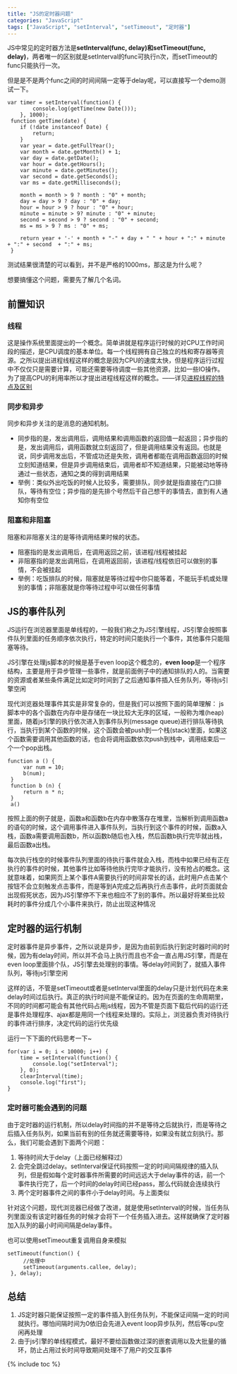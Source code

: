 ```yaml
---
title: "JS的定时器问题"
categories: "JavaScript"
tags: ["JavaScript", "setInterval", "setTimeout", "定时器"]
---
```


JS中常见的定时器方法是**setInterval(func, delay)**和**setTimeout(func, delay)**，两者唯一的区别就是setInterval的func可执行n次，而setTimeout的func只能执行一次。

但是是不是两个func之间的时间间隔一定等于delay呢，可以直接写一个demo测试一下。

    var timer = setInterval(function() {
            console.log(getTime(new Date()));
        }, 1000);
     function getTime(date) {
        if (!date instanceof Date) {
            return;
        }
        var year = date.getFullYear();
        var month = date.getMonth() + 1;
        var day = date.getDate();
        var hour = date.getHours();
        var minute = date.getMinutes();
        var second = date.getSeconds();
        var ms = date.getMilliseconds();

        month = month > 9 ? month : "0" + month;
        day = day > 9 ? day : "0" + day;
        hour = hour > 9 ? hour : "0" + hour;
        minute = minute > 9? minute : "0" + minute;
        second = second > 9 ? second : "0" + second;
        ms = ms > 9 ? ms : "0" + ms;

        return year + '-' + month + "-" + day + " " + hour + ":" + minute + ":" + second  + ":" + ms;
     }

测试结果很清楚的可以看到，并不是严格的1000ms，那这是为什么呢？

想要搞懂这个问题，需要先了解几个名词。

## 前置知识

### 线程

这是操作系统里面提出的一个概念。简单讲就是程序运行时候的对CPU工作时间段的描述，是CPU调度的基本单位。每一个线程拥有自己独立的栈和寄存器等资源。之所以提出进程线程这样的概念是因为CPU的速度太快，但是程序运行过程中不仅仅只是需要计算，可能还需要等待调度一些其他资源，比如一些IO操作。为了提高CPU的利用率所以才提出进程线程这样的概念。——详见[进程线程的特点及区别](https://www.zybuluo.com/wangjialin/note/695992?from=singlemessage&isappinstalled=0 "进程和线程的特点及区别")


### 同步和异步

同步和异步关注的是消息的通知机制。

- 同步指的是，发出调用后，调用结果和调用函数的返回值一起返回；异步指的是，发出调用后，调用函数就立刻返回了，但是调用结果没有返回。也就是说，同步调用发出后，不管成功还是失败，调用者都能在调用函数返回的时候立刻知道结果，但是异步调用结束后，调用者却不知道结果，只能被动地等待通过一些状态，通知之类的得到调用结果
- 举例：类似外出吃饭的时候人比较多，需要排队，同步就是指直接在门口排队，等待有空位；异步指的是先排个号然后干自己想干的事情去，直到有人通知你有空位

### 阻塞和非阻塞

阻塞和非阻塞关注的是等待调用结果时候的状态。

- 阻塞指的是发出调用后，在调用返回之前，该进程/线程被挂起
- 非阻塞指的是发出调用后，在调用返回前，该进程/线程依旧可以做别的事情，不会被挂起
- 举例：吃饭排队的时候，阻塞就是等待过程中你只能等着，不能玩手机或处理别的事情；非阻塞就是你等待过程中可以做任何事情


## JS的事件队列

JS运行在浏览器里面是单线程的，一般我们称之为JS引擎线程，JS引擎会按照事件队列里面的任务顺序依次执行，特定的时间只能执行一个事件，其他事件只能阻塞等待。

JS引擎在处理js脚本的时候是基于even loop这个概念的，**even loop**是一个程序结构，主要是用于异步管理一些事件，就是前面例子中的通知排队的人的。当需要的资源或者某些条件满足比如定时时间到了之后通知事件插入任务队列，等待js引擎空闲

现代浏览器处理事件其实是非常复杂的，但是我们可以按照下面的简单理解：
js脚本中的各个函数在内存中是存储在一块比较大无序的区域，一般称为堆(heap)里面，随着js引擎的执行依次进入到事件队列(message queue)进行排队等待执行，当执行到某个函数的时候，这个函数会被push到一个栈(stack)里面，如果这个函数需要调用其他函数的话，也会将调用函数依次push到栈中，调用结束后一个一个pop出栈。

    function a () {
         var num = 10;
         b(num);
     }
     function b (n) {
         return n * n;
     }
     a()
按照上面的例子就是，函数a和函数b在内存中散落存在堆里，当解析到调用函数a的语句的时候，这个调用事件进入事件队列，当执行到这个事件的时候，函数a入栈，函数a需要调用函数b，所以函数b随后也入栈，然后函数b执行完毕就出栈，最后函数a出栈。

每次执行栈空的时候事件队列里面的待执行事件就会入栈，而栈中如果已经有正在执行的事件的时候，其他事件比如等待他执行完毕才能执行，没有抢占的概念。这就意味着，如果网页上某个事件A需要执行的时间非常长的话，此时用户点击某个按钮不会立刻触发点击事件，而是等到A完成之后再执行点击事件，此时页面就会出现假死状态，因为JS引擎停不下来也相应不了别的事件。所以最好将某些比较耗时的事件分成几个小事件来执行，防止出现这种情况


## 定时器的运行机制

定时器事件是异步事件，之所以说是异步，是因为由前到后执行到定时器时间的时候，因为有delay时间，所以并不会马上执行而且也不会一直占用JS引擎，而是在even loop里面排个队，JS引擎去处理别的事情。等delay时间到了，就插入事件队列，等待js引擎空闲

这样的话，不管是setTimeout或者是setInterval里面的delay只是计划代码在未来delay时间过后执行。真正的执行时间是不能保证的。因为在页面的生命周期里，不同的时间都可能会有其他代码占用js线程，因为不管是页面下载后代码的运行还是事件处理程序、ajax都是用同一个线程来处理的。实际上，浏览器负责对待执行的事件进行排序，决定代码的运行优先级

运行一下下面的代码思考一下~

    for(var i = 0; i < 10000; i++) {
        time = setInterval(function() {
            console.log("setInterval");
        }, 0);
        clearInterval(time);
        console.log("first");
    }



### 定时器可能会遇到的问题

由于定时器的运行机制，所以delay时间指的并不是等待之后就执行，而是等待之后插入任务队列，如果当前有别的任务就还需要等待，如果没有就立刻执行。那么，我们可能会遇到下面两个问题：

1. 等待时间大于delay（上面已经解释过）
2. 会完全跳过delay。setInterval保证代码按照一定的时间间隔规律的插入队列，但是假如每个定时器事件所需要的时间远远大于delay事件的话，前一个事件执行完了，后一个时间的delay时间已经pass，那么代码就会连续执行
3. 两个定时器事件之间的事件小于delay时间。与上面类似

针对这个问题，现代浏览器已经做了改进，就是使用setInterval的时候，当任务队列里面没有该定时器任务的时候才会将下一个任务插入进去。这样就确保了定时器加入队列的最小时间间隔是delay事件。

也可以使用setTimeout重复调用自身来模拟

    setTimeout(function() {
         //处理中
         setTimeout(arguments.callee, delay);
     }, delay);


## 总结

1. JS定时器只能保证按照一定的事件插入到任务队列，不能保证间隔一定的时间就执行。哪怕间隔时间为0依旧会先进入event loop异步队列，然后等cpu空闲再处理
2. 由于js引擎的单线程模式，最好不要给函数做过深的嵌套调用以及大批量的循环，防止占用过长时间导致期间处理不了用户的交互事件

{% include toc %}




